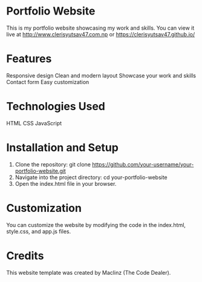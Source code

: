 # Portfolio Website
This is my portfolio website showcasing my work and skills. You can view it live at http://www.clerisyutsav47.com.np or https://clerisyutsav47.github.io/

# Features
Responsive design
Clean and modern layout
Showcase your work and skills
Contact form
Easy customization

# Technologies Used
HTML
CSS
JavaScript

# Installation and Setup
1. Clone the repository:
git clone https://github.com/your-username/your-portfolio-website.git
2. Navigate into the project directory:
cd your-portfolio-website
3. Open the index.html file in your browser.

# Customization
You can customize the website by modifying the code in the index.html, style.css, and app.js files.

# Credits
This website template was created by Maclinz (The Code Dealer).

